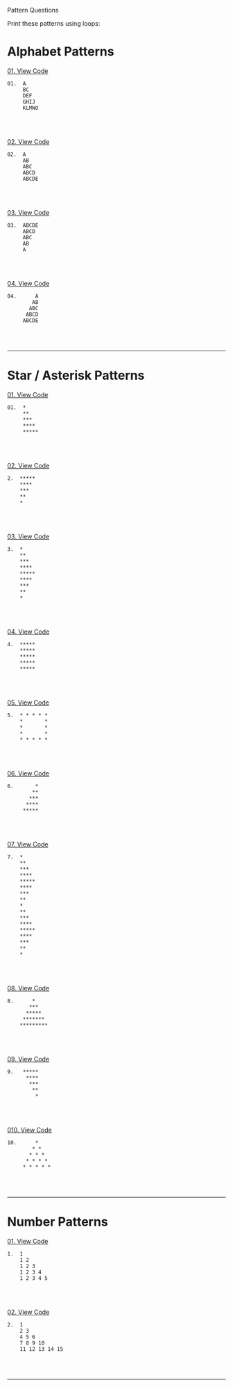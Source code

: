 Pattern Questions

Print these patterns using loops:

# Alphabet Patterns

[01. View Code](https://github.com/yashchittora/C-Practice-Problems/blob/main/02-Patterns/alpha-1.c)
```text
01.  A
     BC
     DEF
     GHIJ
     KLMNO
```
<br></br>

[02. View Code](https://github.com/yashchittora/C-Practice-Problems/blob/main/02-Patterns/alpha-2.c)
```text
02.  A
     AB
     ABC
     ABCD
     ABCDE
```
<br></br>

[03. View Code](https://github.com/yashchittora/C-Practice-Problems/blob/main/02-Patterns/alpha-3.c)
```text
03.  ABCDE
     ABCD
     ABC
     AB
     A
```
<br></br>

[04. View Code](https://github.com/yashchittora/C-Practice-Problems/blob/main/02-Patterns/alpha-4.c)
```text
04.      A
        AB
       ABC
      ABCD
     ABCDE
```


<br></br>

---
# Star / Asterisk Patterns

[01. View Code](https://github.com/yashchittora/C-Practice-Problems/blob/main/02-Patterns/star-1.c)
```text
01.  *
     **
     ***
     ****
     *****
```

<br></br>

[02. View Code](https://github.com/yashchittora/C-Practice-Problems/blob/main/02-Patterns/star-2.c)
```text
2.  *****
    ****
    ***
    **
    *
```

<br></br>

[03. View Code](https://github.com/yashchittora/C-Practice-Problems/blob/main/02-Patterns/star-3.c)
```text
3.  *
    **
    ***
    ****
    *****
    ****
    ***
    **
    *
```
<br></br>


[04. View Code](https://github.com/yashchittora/C-Practice-Problems/blob/main/02-Patterns/star-4.c)
```text
4.  *****
    *****
    *****
    *****
    *****
```
<br></br>

[05. View Code](https://github.com/yashchittora/C-Practice-Problems/blob/main/02-Patterns/star-5.c)
```text
5.  * * * * * 
    *       *
    *       * 
    *       * 
    * * * * *
```
<br></br>

[06. View Code](https://github.com/yashchittora/C-Practice-Problems/blob/main/02-Patterns/star-6.c)
```text
6.       *
        **
       ***
      ****
     *****
```
<br></br>

[07. View Code](https://github.com/yashchittora/C-Practice-Problems/blob/main/02-Patterns/star-7.c)
```text
7.  *
    **
    ***
    ****
    *****
    ****
    ***
    **
    *
    **
    ***
    ****
    *****
    ****
    ***
    **
    *
```
<br></br>

[08. View Code](https://github.com/yashchittora/C-Practice-Problems/blob/main/02-Patterns/star-8.c)
```text
8.      *
       ***
      *****
     *******
    *********

```
<br></br>

[09. View Code](https://github.com/yashchittora/C-Practice-Problems/blob/main/02-Patterns/star-9.c)
```text
9.   *****
      ****
       ***
        **
         *
```
<br></br>

[010. View Code](https://github.com/yashchittora/C-Practice-Problems/blob/main/02-Patterns/star-10.c)
```text
10.      * 
        * * 
       * * * 
      * * * * 
     * * * * * 
```
<br></br>


---
# Number Patterns

[01. View Code](https://github.com/yashchittora/C-Practice-Problems/blob/main/02-Patterns/num-1.c)
```text
1.  1
    1 2
    1 2 3
    1 2 3 4
    1 2 3 4 5
```
<br></br>

[02. View Code](https://github.com/yashchittora/C-Practice-Problems/blob/main/02-Patterns/num-2.c)
```text
2.  1 
    2 3 
    4 5 6 
    7 8 9 10 
    11 12 13 14 15 
```
<br></br>


---





